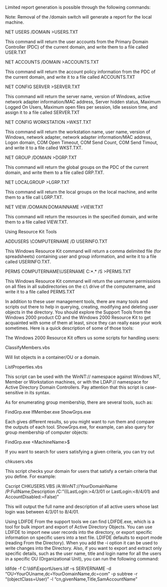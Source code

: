 Limited report generation is possible through the following commands:

Note: Removal of the /domain switch will generate a report for the local machine.

 
NET USERS /DOMAIN >USERS.TXT 

This command will return the user accounts from the Primary Domain Controller (PDC) of the current domain, and write them to a file called USER.TXT

 
NET ACCOUNTS /DOMAIN >ACCOUNTS.TXT 

This command will return the account policy information from the PDC of the current domain, and write it to a file called ACCOUNTS.TXT

 
NET CONFIG SERVER >SERVER.TXT 

This command will return the server name, version of Windows, active network adapter information/MAC address, Server hidden status, Maximum Logged On Users, Maximum open files per session, Idle session time, and assign it to a file called SERVER.TXT

 
NET CONFIG WORKSTATION >WKST.TXT 

This command will return the workstation name, user name, version of Windows, network adapter, network adapter information/MAC address, Logon domain, COM Open Timeout, COM Send Count, COM Send Timout, and write it to a file called WKST.TXT.

 
NET GROUP /DOMAIN >DGRP.TXT 

This command will return the global groups on the PDC of the current domain, and write them to a file called GRP.TXT.

 
NET LOCALGROUP >LGRP.TXT 

This command will return the local groups on the local machine, and write them to a file call LGRP.TXT.

 
NET VIEW /DOMAIN:DOMAINNAME >VIEW.TXT 

This command will return the resources in the specified domain, and write them to a file called VIEW.TXT.

Using Resource Kit Tools
 
ADDUSERS \\COMPUTERNAME /D USERINFO.TXT 

This Windows Resource Kit command will return a comma delimited file (for spreadsheets) containing user and group information, and write it to a file called USERINFO.TXT.

 
PERMS COMPUTERNAME\USERNAME C:\*.* /S >PERMS.TXT 

This Windows Resource Kit command will return the username permissions on all files in all subdirectories on the c:\ drive of the computername, and write it to a file called PERMS.TXT

In addition to these user management tools, there are many tools and scripts out there to help in querying, creating, modifying and deleting user objects in the directory. You should explore the Support Tools from the Windows 2000 product CD and the Windows 2000 Resource Kit to get acquainted with some of them at least, since they can really ease your work sometimes. Here is a quick description of some of those tools:

The Windows 2000 Resource Kit offers us some scripts for handling users:

 
ClassifyMembers.vbs

Will list objects in a container/OU or a domain.

 
ListProperties.vbs

This script can be used with the WinNT:// namespace against Windows NT, Member or Workstation machines, or with the LDAP:// namespace for Active Directory Domain Controllers. Pay attention that this script is case-sensitive in its syntax.

As for enumerating group membership, there are several tools, such as:

 
FindGrp.exe  IfMember.exe  ShowGrps.exe

Each gives different results, so you might want to run them and compare the outputs of each tool. ShowGrps.exe, for example, can also query for group membership of computer objects:

 
FindGrp.exe <Domainname>\<MachineName>$ 

If you want to search for users satisfying a given criteria, you can try out

 
chkusers.vbs

This script checks your domain for users that satisfy a certain criteria that you define. For example:

 
Cscript CHKUSERS.VBS /A:WinNT://YourDomainName /P:FullName;Description /C:”((LastLogin:>4/3/01 or LastLogin:<8/4/01) and AccountDisabled:=False)”

This will output the full name and description of all active users whose last login was between 4/3/01 to 8/4/01.

Using LDIFDE
From the support tools we can find LDIFDE.exe, which is a tool for bulk import and export of Active Directory Objects. You can use LDIFDE to import new user records into the directory, or export specific information on specific users into a text file. LDIFDE defaults to export mode (reading From the Directory). When you add the -i option it can be used to write changes into the Directory. Also, if you want to export and extract only specific details, such as the user name, title and login name for all the users in a specific OU (Organizational Unit), you can run the following command:

 
ldifde -f C:\ldif\ExportUsers.ldf –s SERVERNAME -d “OU=YourOUname,dc=YourDomainName,dc=com” -p subtree -r “(objectClass=User)” -l “cn,givenName,Title,SamAccountName”

